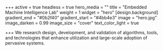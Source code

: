 +++
active = true
headless = true
hero_media = ""
title = "Embedded Machine Intelligence Lab"
weight = 1
widget = "hero"
[design.background]
gradient_end = "#0b2f40"
gradient_start = "#4bb4e3"
image = "hero.jpg"
image_darken = 0.99
image_size = "cover"
text_color_light = true

+++
We research design, development, and validation of algorithms, tools, and technologies that enhance utilization and large-scale adoption of pervasive systems.

<!-- <span style="text-shadow: none;"><a class="github-button" href="https://github.com/gcushen/hugo-academic" data-icon="octicon-star" data-size="large" data-show-count="true" aria-label="Star this on GitHub">Star</a><script async defer src="https://buttons.github.io/buttons.js"></script></span> -->
